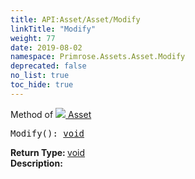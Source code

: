 ```yaml
---
title: API:Asset/Asset/Modify
linkTitle: "Modify"
weight: 77
date: 2019-08-02
namespace: Primrose.Assets.Asset.Modify
deprecated: false
no_list: true
toc_hide: true
---
```

Method of <a href="/docs/api-reference/Class/Asset"><img src="/icons/silk/default.png"/>&nbsp;Asset</a>
<pre class="method-declaration">
Modify(): <a class="type" href="/docs/api-reference/System/void">void</a></pre>
<b>Return Type: </b>
<a class="type" href="/docs/api-reference/System/void">void</a>
<br/>
<b>Description: </b>